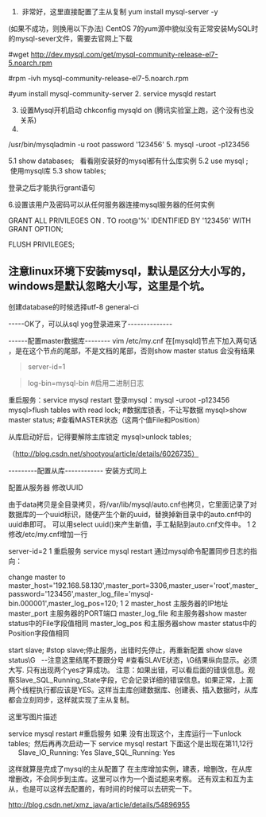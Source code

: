 1.  非常好，这里直接配置了主从复制
yum install mysql-server -y

(如果不成功，则换用以下办法)
CentOS 7的yum源中貌似没有正常安装MySQL时的mysql-sever文件，需要去官网上下载

 #wget http://dev.mysql.com/get/mysql-community-release-el7-5.noarch.rpm
 
#rpm -ivh mysql-community-release-el7-5.noarch.rpm

 #yum install mysql-community-server
2. service mysqld restart   

3. 设置Mysql开机启动 
chkconfig mysqld on  (腾讯实验室上跑，这个没有也没关系)
4.
/usr/bin/mysqladmin -u root password '123456'
5.
mysql -uroot -p123456

5.1 show databases;   看看刚安装好的mysql都有什么库实例
5.2 use mysql ;  使用mysql库
5.3 show tables;

登录之后才能执行grant语句

6.设置该用户及密码可以从任何服务器连接mysql服务器的任何实例

GRANT ALL PRIVILEGES ON *.* TO root@'%' IDENTIFIED BY '123456' WITH GRANT OPTION;

FLUSH PRIVILEGES;

注意linux环境下安装mysql，默认是区分大小写的，windows是默认忽略大小写，这里是个坑。
--
创建database的时候选择utf-8 general-ci 

-----OK了，可以从sql yog登录进来了--------------

------配置master数据库--------
vim /etc/my.cnf
在[mysqld]节点下加入两句话  ，是在这个节点的尾部，不是文档的尾部，否则show master status 会没有结果
>server-id=1

>log-bin=mysql-bin       #启用二进制日志

重启服务：service mysql restart 
登录mysql：mysql -uroot -p123456 
mysql>flush tables with read lock; #数据库锁表，不让写数据 
mysql>show master status; #查看MASTER状态（这两个值File和Position） 

从库启动好后，记得要解除主库锁定
mysql>unlock tables;

（http://blog.csdn.net/shootyou/article/details/6026735）

---------配置从库------------
安装方式同上

配置从服务器 
修改UUID

由于data拷贝是全目录拷贝，将/var/lib/mysql/auto.cnf也拷贝，它里面记录了对数据库的一个uuid标识，随便产生个新的uuid，替换掉新目录中的auto.cnf中的uuid串即可。
可以用select uuid()来产生新值，手工黏贴到auto.cnf文件中。
1
2
修改/etc/my.cnf增加一行

server-id=2
1
重启服务 
service mysql restart 
通过mysql命令配置同步日志的指向：

change master to master_host='192.168.58.130',master_port=3306,master_user='root',master_password='123456',master_log_file='mysql-bin.000001',master_log_pos=120;
1
2
master_host 主服务器的IP地址 
master_port 主服务器的PORT端口 
master_log_file 和主服务器show master status中的File字段值相同 
master_log_pos 和主服务器show master status中的Position字段值相同

start slave; #stop slave;停止服务，出错时先停止，再重新配置 
show slave status\G   --注意这里结尾不要跟分号  #查看SLAVE状态，\G结果纵向显示。必须大写. 
只有出现两个yes才算成功。 
注意：如果出错，可以看后面的错误信息。观察Slave_SQL_Running_State字段，它会记录详细的错误信息。如果正常，上面两个线程执行都应该是YES。这样当主库创建数据库、创建表、插入数据时，从库都会立刻同步，这样就实现了主从复制。

这里写图片描述

service mysql restart #重启服务
如果 没有出现这个，主库运行一下unlock tables;  然后再再次启动一下 service mysql restart 
下面这个是出现在第11,12行
        Slave_IO_Running: Yes
        Slave_SQL_Running: Yes


这样就算是完成了mysql的主从配置了
在主库增加实例，建表，增删改，在从库增删改，不会同步到主库。这里可以作为一个面试题来考察。
还有双主和互为主从，也是可以这样去配置的，有时间的时候可以去研究一下。


http://blog.csdn.net/xmz_java/article/details/54896955


 













